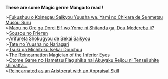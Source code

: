 **These are some Magic genre Manga to read !**

➢[Fukushuu o Koinegau Saikyou Yuusha wa, Yami no Chikara de Senmetsu Musou Suru](https://anilist.co/manga/107780)\
➢[Maou no Ore ga Dorei Elf wo Yome ni Shitanda ga, Dou Medereba ii?](https://anilist.co/manga/99605)\
➢[Sousou no Frieren](https://anilist.co/manga/118586)\
➢[Arifureta Shokugyou de Sekai Saikyou](https://anilist.co/manga/100850)\
➢[Tate no Yuusha no Nariagari](https://anilist.co/manga/85743)\
➢[Tsuki ga Michibiku Isekai Douchuu](https://anilist.co/manga/87224)\
➢[The Reincarnation Magician of the Inferior Eyes](https://anilist.co/manga/109140)\
➢[Otome Game no Hametsu Flag shika nai Akuyaku Reijou ni Tensei shite shimatta...](https://anilist.co/manga/100559)\
➢[Reincarnated as an Aristocrat with an Appraisal Skill](https://anilist.co/manga/125198)
